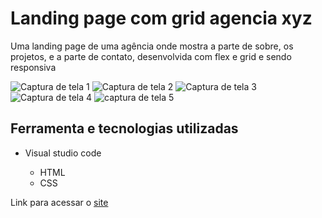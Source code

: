 # Landing page com grid agencia xyz

Uma landing page de uma agência onde mostra a parte de sobre, os projetos, e a parte de contato, desenvolvida com flex e grid e sendo responsiva

![Captura de tela 1](https://github.com/JoaoVitor2004/landing-page-com-grid-agencia-xyz/assets/143558833/a8eab71c-ffb3-4281-8390-1c3149f5a974)
![Captura de tela 2](https://github.com/JoaoVitor2004/landing-page-com-grid-agencia-xyz/assets/143558833/2f56231e-1c0b-4b12-b9d9-c599e55a45c0)
![Captura de tela 3](https://github.com/JoaoVitor2004/landing-page-com-grid-agencia-xyz/assets/143558833/eeca12f1-ca46-40ef-a136-ef7c39c4f8de)
![Captura de tela 4](https://github.com/JoaoVitor2004/landing-page-com-grid-agencia-xyz/assets/143558833/388f6f59-1ea1-4d67-ad2c-c9b11db13194)
![captura de tela 5](https://github.com/JoaoVitor2004/landing-page-com-grid-agencia-xyz/assets/143558833/24fc0f82-eb0d-45e8-9fbc-0a3fe5cba6d8)

## Ferramenta e tecnologias utilizadas

- Visual studio code
  
  -  HTML
  -  CSS

<p>Link para acessar o <a href="">site</a></p>
